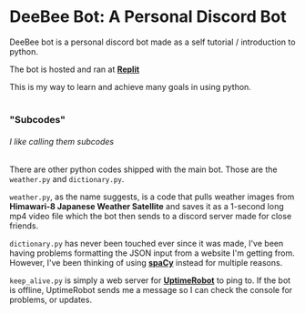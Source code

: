 # DeeBee Bot: A Personal Discord Bot
DeeBee bot is a personal discord bot made as a self tutorial / introduction to python.

The bot is hosted and ran at **[Replit](https://replit.com/ "Replit")**

This is my way to learn and achieve many goals in using python.

#
#

### "Subcodes"
###### I like calling them subcodes
There are other python codes shipped with the main bot. Those are the `weather.py` and `dictionary.py`.

`weather.py`, as the name suggests, is a code that pulls weather images from **Himawari-8 Japanese Weather Satellite** and saves it as a 1-second long mp4 video file which the bot then sends to a discord server made for close friends.

`dictionary.py` has never been touched ever since it was made, I've been having problems formatting the JSON input from a website I'm getting from. However, I've been thinking of using **[spaCy](https://spacy.io/ "spaCy")** instead for multiple reasons.

`keep_alive.py` is simply a web server for **[UptimeRobot](https://uptimerobot.com/ "UptimeRobot")** to ping to. If the bot is offline, UptimeRobot sends me a message so I can check the console for problems, or updates.